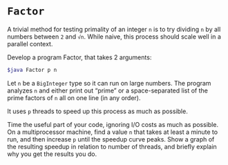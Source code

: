 `Factor`
========

A trivial method for testing primality of an integer `n` is to try dividing `n` by all numbers between `2` and `√n`. While naive, this process should scale well in a parallel context.

Develop a program Factor, that takes 2 arguments:

```bash
$java Factor p n
```

Let `n` be a `BigInteger` type so it can run on large numbers. The program analyzes `n` and either print out “prime” or a space-separated list of the prime factors of `n` all on one line (in any order).

It uses `p` threads to speed up this process as much as possible.

Time the useful part of your code, ignoring I/O costs as much as possible. On a multiprocessor machine, find a value `n` that takes at least a minute to run, and then increase `p` until the speedup curve peaks. Show a graph of the resulting speedup in relation to number of threads, and briefly explain why you get the results you do.